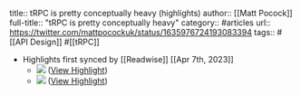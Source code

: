 title:: tRPC is pretty conceptually heavy (highlights)
author:: [[Matt Pocock]]
full-title:: "tRPC is pretty conceptually heavy"
category:: #articles
url:: https://twitter.com/mattpocockuk/status/1635976724193083394
tags:: #[[API Design]] #[[tRPC]]

- Highlights first synced by [[Readwise]] [[Apr 7th, 2023]]
	- ![](https://pbs.twimg.com/media/FrQnwniX0AIp_B3.jpg) ([View Highlight](https://read.readwise.io/read/01gx22aqcf9pcms1qc6pttkgf0))
	- ![](https://pbs.twimg.com/media/FrQn2s2XwAIIYyv.jpg) ([View Highlight](https://read.readwise.io/read/01gx22avc1gcypdn0a1ddxw7t1))